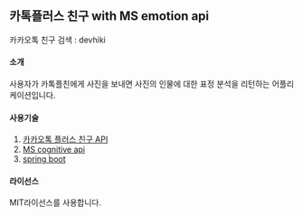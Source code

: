 ## 카톡플러스 친구 with MS emotion api
카카오톡 친구 검색 : devhiki

#### 소개
사용자가 카톡플친에게 사진을 보내면 사진의 인물에 대한 표정 분석을 리턴하는 어플리케이션입니다.


#### 사용기술
1) [카카오톡 플러스 친구 API](https://center-pf.kakao.com/)
2) [MS cognitive api](https://azure.microsoft.com/ko-kr/services/cognitive-services/)
3) [spring boot](https://projects.spring.io/spring-boot/)


#### 라이선스
MIT라이선스를 사용합니다.

